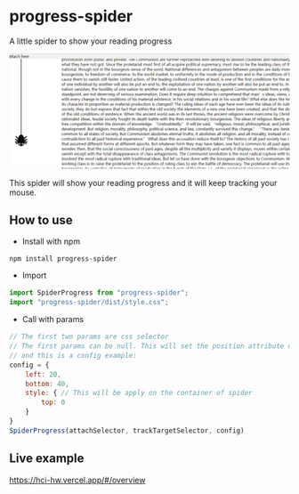 # progress-spider
A little spider to show your reading progress

<img src="./result.png">

This spider will show your reading progress and it will keep tracking your mouse.

## How to use

+ Install with npm

```
npm install progress-spider
```
+ Import
```js
import SpiderProgress from "progress-spider";
import "progress-spider/dist/style.css";
```

+ Call with params
```js
// The first two params are css selector
// The first params can be null. This will set the position attribute of the spider container into "fixed"
// and this is a config example:
config = {
    left: 20,
    bottom: 40,
    style: { // This will be apply on the container of spider
        top: 0
    }
}
SpiderProgress(attachSelector, trackTargetSelector, config)
```

## Live example

https://hci-hw.vercel.app/#/overview
